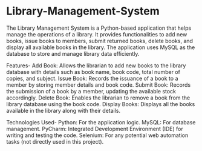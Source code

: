 # Library-Management-System
The Library Management System is a Python-based application that helps manage the operations of a library. It provides functionalities to add new books, issue books to members, submit returned books, delete books, and display all available books in the library. The application uses MySQL as the database to store and manage library data efficiently.


Features-
Add Book: Allows the librarian to add new books to the library database with details such as book name, book code, total number of copies, and subject.
Issue Book: Records the issuance of a book to a member by storing member details and book code.
Submit Book: Records the submission of a book by a member, updating the available stock accordingly.
Delete Book: Enables the librarian to remove a book from the library database using the book code.
Display Books: Displays all the books available in the library along with their details.


Technologies Used-
Python: For the application logic.
MySQL: For database management.
PyCharm: Integrated Development Environment (IDE) for writing and testing the code.
Selenium: For any potential web automation tasks (not directly used in this project).
